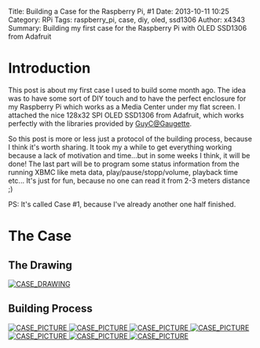 Title: Building a Case for the Raspberry Pi, #1
Date: 2013-10-11 10:25
Category: RPi
Tags: raspberry_pi, case, diy, oled, ssd1306
Author: x4343
Summary: Building my first case for the Raspberry Pi with OLED SSD1306 from Adafruit

# Introduction

This post is about my first case I used to build some month ago.
The idea was to have some sort of DIY touch and to have the perfect enclosure for my Raspberry Pi which works as a Media Center under my flat screen.
I attached the nice 128x32 SPI OLED SSD1306 from Adafruit, which works perfectly with the libraries provided by [GuyC@Gaugette](http://guy.carpenter.id.au/gaugette/blog/categories/raspberry-pi/).

So this post is more or less just a protocol of the building process, because I think it's worth sharing.
It took my a while to get everything working because a lack of motivation and time...but in some weeks I think, it will be done!
The last part will be to program some status information from the running XBMC like meta data, play/pause/stopp/volume, playback time etc...
It's just for fun, because no one can read it from 2-3 meters distance ;)

PS: It's called Case #1, because I've already another one half finished.

# The Case
 
## The Drawing
 
[ ![CASE_DRAWING](/static/pictures/raspi_case1/thumbs/case1_drawing_thumb.png "Raspberry Pi Case Drawing") ](/static/pictures/raspi_case1/case1_drawing.png)

## Building Process

[ ![CASE_PICTURE](/static/pictures/raspi_case1/thumbs/case1_1_thumb.jpg "Raspberry Pi Case 1") ](/static/pictures/raspi_case1/case1_1.jpg)
[ ![CASE_PICTURE](/static/pictures/raspi_case1/thumbs/case1_2_thumb.jpg "Raspberry Pi Case 1") ](/static/pictures/raspi_case1/case1_2.jpg)
[ ![CASE_PICTURE](/static/pictures/raspi_case1/thumbs/case1_3_thumb.jpg "Raspberry Pi Case 1") ](/static/pictures/raspi_case1/case1_3.jpg)
[ ![CASE_PICTURE](/static/pictures/raspi_case1/thumbs/case1_4_thumb.jpg "Raspberry Pi Case 1") ](/static/pictures/raspi_case1/case1_4.jpg)
[ ![CASE_PICTURE](/static/pictures/raspi_case1/thumbs/case1_5_thumb.jpg "Raspberry Pi Case 1") ](/static/pictures/raspi_case1/case1_5.jpg)
[ ![CASE_PICTURE](/static/pictures/raspi_case1/thumbs/case1_6_thumb.jpg "Raspberry Pi Case 1") ](/static/pictures/raspi_case1/case1_6.jpg)
[ ![CASE_PICTURE](/static/pictures/raspi_case1/thumbs/case1_7_thumb.jpg "Raspberry Pi Case 1") ](/static/pictures/raspi_case1/case1_7.jpg)




